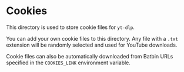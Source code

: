 # Cookies

This directory is used to store cookie files for `yt-dlp`.

You can add your own cookie files to this directory. Any file with a `.txt` extension will be randomly selected and used for YouTube downloads.

Cookie files can also be automatically downloaded from Batbin URLs specified in the `COOKIES_LINK` environment variable.
